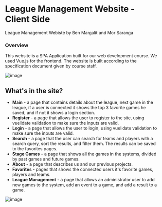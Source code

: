 # League Management Website - Client Side

League Management Webiste by Ben Margalit and Mor Saranga

### Overview

This website is a SPA Application built for our web development course. We used Vue.js for the frontend.
The website is built according to the specification document given by course staff.

![image](https://user-images.githubusercontent.com/62620992/125174376-c5529100-e1cd-11eb-8398-ca19a3381e04.png)

## What's in the site?
* **Main** - a page that contains details about the league, next game in the league, if a user is connected it shows the top 3 favorite games he saved, 
and if not it shows a login section.
* **Register** - a page that allows the user to register to the site, using vuelidate validation to make sure the inputs are valid.
* **Login** - a page that allows the user to login, using vuelidate validation to make sure the inputs are valid.
* **Search** - a page that the user can search for teams and players with a search query, sort the results, and filter them. The results can be saved to the favorites pages.
* **Stage Games** - a page that shows all the games in the systems, divided by past games and future games.
* **About** - a page that describes us and our previous projects.
* **Favorites** - pages that shows the connected users it's favorite games, players and teams.
* **League Management** - a page that allows an administrator user to add new games to the system, add an event to a game, and add a result to a game.

![image](https://user-images.githubusercontent.com/62620992/125174818-9689ea00-e1d0-11eb-8bb0-7e1668ce581d.png)
